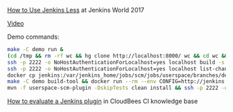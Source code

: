[How to Use Jenkins Less](https://jenkinsworld20162017.sched.com/event/ALQa/how-to-use-jenkins-less) at Jenkins World 2017

[Video](https://youtu.be/Zeqc6--0eQw)

Demo commands:

```bash
make -C demo run &
(cd /tmp && rm -rf wc && hg clone http://localhost:8000/ wc && cd wc && echo 'echo(/more/)' >> Jenkinsfile && hg ci -m more && hg push)
ssh -p 2222 -o NoHostAuthenticationForLocalhost=yes localhost build -s -v scm/userspace/default
ssh -p 2222 -o NoHostAuthenticationForLocalhost=yes localhost list-changes scm/userspace/default 2
docker cp jenkins:/var/jenkins_home/jobs/scm/jobs/userspace/branches/default/builds/lastSuccessfulBuild/changelog0.xml - | tr -d '\000'
make -C demo build-tool && docker run --rm --env CONFIG=http://jenkins:8000/ --env COMMAND=list --link jenkins scm-impl
mvn -f userspace-scm-plugin -DskipTests clean install && ssh -p 2222 -o NoHostAuthenticationForLocalhost=yes localhost install-plugin -restart -name userspace-scm = < userspace-scm-plugin/target/userspace-scm.hpi
```

[How to evaluate a Jenkins plugin](https://docs.cloudbees.com/docs/cloudbees-ci-kb/latest/client-and-managed-controllers/how-to-evaluate-a-jenkins-plugin) in CloudBees CI knowledge base
